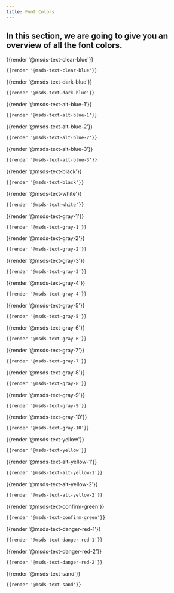 ```yaml
---
title: Font Colors
---
```


## In this section, we are going to give you an overview of all the font colors.


<div class="element-preview">
  <div class="element-preview__inner">{{render '@msds-text-clear-blue'}}</div>
</div>

```html
{{render '@msds-text-clear-blue'}}
```

<div class="element-preview">
  <div class="element-preview__inner">{{render '@msds-text-dark-blue'}}</div>
</div>

```html
{{render '@msds-text-dark-blue'}}
```

<div class="element-preview">
  <div class="element-preview__inner">{{render '@msds-text-alt-blue-1'}}</div>
</div>

```html
{{render '@msds-text-alt-blue-1'}}
```

<div class="element-preview">
  <div class="element-preview__inner">{{render '@msds-text-alt-blue-2'}}</div>
</div>

```html
{{render '@msds-text-alt-blue-2'}}
```

<div class="element-preview">
  <div class="element-preview__inner">{{render '@msds-text-alt-blue-3'}}</div>
</div>

```html
{{render '@msds-text-alt-blue-3'}}
```

<div class="element-preview">
  <div class="element-preview__inner">{{render '@msds-text-black'}}</div>
</div>

```html
{{render '@msds-text-black'}}
```

<div class="element-preview-dark">
  <div class="element-preview__inner">{{render '@msds-text-white'}}</div>
</div>

```html
{{render '@msds-text-white'}}
```

<div class="element-preview-dark">
  <div class="element-preview__inner">{{render '@msds-text-gray-1'}}</div>
</div>

```html
{{render '@msds-text-gray-1'}}
```

<div class="element-preview-dark">
  <div class="element-preview__inner">{{render '@msds-text-gray-2'}}</div>
</div>

```html
{{render '@msds-text-gray-2'}}
```

<div class="element-preview-dark">
  <div class="element-preview__inner">{{render '@msds-text-gray-3'}}</div>
</div>

```html
{{render '@msds-text-gray-3'}}
```

<div class="element-preview-dark">
  <div class="element-preview__inner">{{render '@msds-text-gray-4'}}</div>
</div>

```html
{{render '@msds-text-gray-4'}}
```

<div class="element-preview-dark">
  <div class="element-preview__inner">{{render '@msds-text-gray-5'}}</div>
</div>

```html
{{render '@msds-text-gray-5'}}
```

<div class="element-preview-dark">
  <div class="element-preview__inner">{{render '@msds-text-gray-6'}}</div>
</div>

```html
{{render '@msds-text-gray-6'}}
```

<div class="element-preview-dark">
  <div class="element-preview__inner">{{render '@msds-text-gray-7'}}</div>
</div>

```html
{{render '@msds-text-gray-7'}}
```

<div class="element-preview-dark">
  <div class="element-preview__inner">{{render '@msds-text-gray-8'}}</div>
</div>

```html
{{render '@msds-text-gray-8'}}
```

<div class="element-preview-dark">
  <div class="element-preview__inner">{{render '@msds-text-gray-9'}}</div>
</div>

```html
{{render '@msds-text-gray-9'}}
```

<div class="element-preview-dark">
  <div class="element-preview__inner">{{render '@msds-text-gray-10'}}</div>
</div>

```html
{{render '@msds-text-gray-10'}}
```

<div class="element-preview-dark">
  <div class="element-preview__inner">{{render '@msds-text-yellow'}}</div>
</div>

```html
{{render '@msds-text-yellow'}}
```

<div class="element-preview-dark">
  <div class="element-preview__inner">{{render '@msds-text-alt-yellow-1'}}</div>
</div>

```html
{{render '@msds-text-alt-yellow-1'}}
```

<div class="element-preview-dark">
  <div class="element-preview__inner">{{render '@msds-text-alt-yellow-2'}}</div>
</div>

```html
{{render '@msds-text-alt-yellow-2'}}
```

<div class="element-preview-dark">
  <div class="element-preview__inner">{{render '@msds-text-confirm-green'}}</div>
</div>

```html
{{render '@msds-text-confirm-green'}}
```

<div class="element-preview-dark">
  <div class="element-preview__inner">{{render '@msds-text-danger-red-1'}}</div>
</div>

```html
{{render '@msds-text-danger-red-1'}}
```

<div class="element-preview-dark">
  <div class="element-preview__inner">{{render '@msds-text-danger-red-2'}}</div>
</div>

```html
{{render '@msds-text-danger-red-2'}}
```


<div class="element-preview-dark">
  <div class="element-preview__inner">{{render '@msds-text-sand'}}</div>
</div>

```html
{{render '@msds-text-sand'}}
```